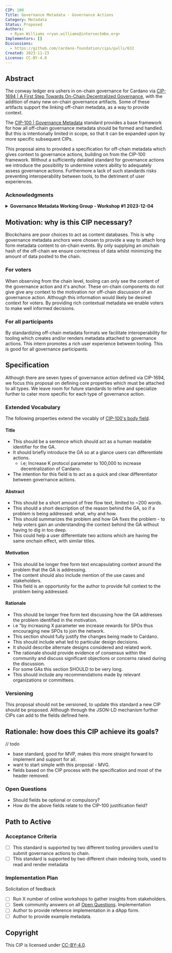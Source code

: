 ```yaml
---
CIP: 108
Title: Governance Metadata - Governance Actions
Category: Metadata
Status: Proposed
Authors:
  - Ryan Williams <ryan.williams@intersectmbo.org>
Implementors: []
Discussions:
  - https://github.com/cardano-foundation/cips/pulls/632
Created: 2023-11-23
License: CC-BY-4.0
---
```


## Abstract
The conway ledger era ushers in on-chain governance for Cardano via [CIP-1694 | A First Step Towards On-Chain Decentralized Governance](https://github.com/cardano-foundation/CIPs/blob/master/CIP-1694/README.md), with the addition of many new on-chain governance artifacts.
Some of these artifacts support the linking off-chain metadata, as a way to provide context.

The [CIP-100 | Governance Metadata](https://github.com/cardano-foundation/CIPs/pull/556) standard provides a base framework for how all off-chain governance metadata should be formed and handled.
But this is intentionally limited in scope, so that it can be expanded upon by more specific subsequent CIPs.

This proposal aims to provided a specification for off-chain metadata which gives context to governance actions, building on from the CIP-100 framework.
Without a sufficiently detailed standard for governance actions we introduce the possibility to undermine voters ability to adequately assess governance actions.
Furthermore a lack of such standards risks preventing interoperability between tools, to the detriment of user experiences.

### Acknowledgments

<details>
  <summary><strong>Governance Metadata Working Group - Workshop #1 2023-12-04</strong></summary>

  I would like to thank those that contributed to the Governance Metadata Working Group Workshop #1 hosted by Ryan Williams ([see presentation slides with notes](https://docs.google.com/presentation/d/18OK3vXexCc8ZXq-dC00RDPPKcy2Zu4DiMo8PeIZ47_4/)).

  Thank you to the co-hosts:
  - Adam Dean
  - Thomas Upfield

  Thank you to the participants:
  - Carlos Lopez de Lara
  - Igor Veličković
  - Johnny Kelly
  - Kenric Nelson
  - Kevin Hammond
  - Lorenzo Bruno
  - Mike Susko
  - Rhys Morgan
  - Eric Alton
  - Samuel Leathers
  - Vladimir Kalnitsky

</details>

## Motivation: why is this CIP necessary?
Blockchains are poor choices to act as content databases.
This is why governance metadata anchors were chosen to provide a way to attach long form metadata content to on-chain events.
By only supplying an onchain hash of the off-chain we ensure correctness of data whilst minimizing the amount of data posted to the chain.

### For voters
When observing from the chain level, tooling can only see the content of the governance action and it's anchor.
These on-chain components do not give give any context to the motivation nor off-chain discussion of an governance action.
Although this information would likely be desired context for voters.
By providing rich contextual metadata we enable voters to make well informed decisions.

### For all participants
By standardizing off-chain metadata formats we facilitate interoperability for tooling which creates and/or renders metadata attached to governance actions.
This intern promotes a rich user experience between tooling.
This is good for all governance participants.

## Specification
Although there are seven types of governance action defined via CIP-1694, we focus this proposal on defining core properties which must be attached to all types.
We leave room for future standards to refine and specialize further to cater more specific for each type of governance action.

### Extended Vocabulary
The following properties extend the vocably of [CIP-100's body field](https://github.com/Quantumplation/CIPs/blob/2382cf0c69a11ee1bd53c48a2dbb19c5759515f5/CIP-0100/README.md?plain=1#L171C1-L181C116).

#### Title
- This should be a sentence which should act as a human readable identifier for the GA.
- It should briefly introduce the GA so at a glance users can differentiate actions.
  - i.e; Increase K protocol parameter to 100,000 to increase decentralization of Cardano.
- The intention for this field is to act as a quick and clear differentiator between governance actions.

#### Abstract
- This should be a short amount of free flow text, limited to ~200 words.
- This should a short description of the reason behind the GA, so if a problem is being addressed: what, why and how.
- This should summarizes the problem and how GA fixes the problem - to help voters gain an understanding the context behind the GA without having to dig in too deep.
- This could help a user differentiate two actions which are having the same onchain effect, with similar titles.

#### Motivation
- This should be longer free form text encapsulating context around the problem that the GA is addressing.
- The content should also include mention of the use cases and stakeholders.
- This field is an opportunity for the author to provide full context to the problem being addressed.

#### Rationale
- This should be longer free form text discussing how the GA addresses the problem identified in the motivation.
- i.e "by increasing X parameter we increase rewards for SPOs thus encouraging new SPOs to join the network.
- This section should fully justify the changes being made to Cardano.
- This should include what led to particular design decisions.
- It should describe alternate designs considered and related work.
- The rationale should provide evidence of consensus within the community and discuss significant objections or concerns raised during the discussion.
- For some GAs this section SHOULD to be very long.
- This should include any recommendations made by relevant organizations or committees.

### Versioning
This proposal should not be versioned, to update this standard a new CIP should be proposed.
Although through the JSON-LD mechanism further CIPs can add to the fields defined here.

## Rationale: how does this CIP achieve its goals?

// todo

- base standard, good for MVP, makes this more straight forward to implement and support for all.
- want to start simple with this proposal - MVG.
- fields based on the CIP process with the specification and most of the header removed.

### Open Questions
- Should fields be optional or compulsory?
- How do the above fields relate to the CIP-100 justification field?

## Path to Active

### Acceptance Criteria
- [ ] This standard is supported by two different tooling providers used to submit governance actions to chain.
- [ ] This standard is supported by two different chain indexing tools, used to read and render metadata

### Implementation Plan
Solicitation of feedback
- [ ] Run X number of online workshops to gather insights from stakeholders.
- [ ] Seek community answers on all [Open Questions](#open-questions).
Implementation
- [ ] Author to provide reference implementation in a dApp form.
- [ ] Author to provide example metadata.

## Copyright
This CIP is licensed under [CC-BY-4.0](https://creativecommons.org/licenses/by/4.0/legalcode).